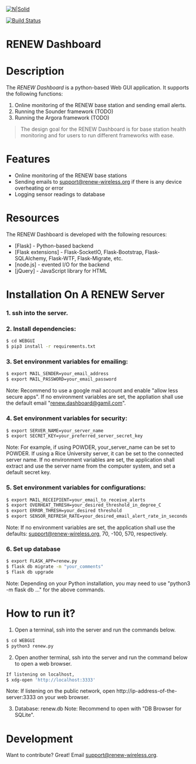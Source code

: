 [![N|Solid](https://renew-wireless.org/figs/cropped-v4-qgkw8d-1024x320.png)](https://nodesource.com/products/nsolid)

[![Build Status](https://travis-ci.org/joemccann/dillinger.svg?branch=master)](https://travis-ci.org/joemccann/dillinger)

# RENEW Dashboard


# Description
The *RENEW Dashboard* is a python-based Web GUI application. It supports the following functions:  

  1. Online monitoring of the RENEW base station and sending email alerts. 
  2. Running the Sounder framework (TODO)
  3. Running the Argora framework (TODO)

> The design goal for the RENEW Dashboard is for base station health monitoring and for users to run different frameworks with ease. 


# Features

  - Online monitoring of the RENEW base stations
  - Sending emails to support@renew-wireless.org if there is any device overheating or error
  - Logging sensor readings to database


# Resources

The RENEW Dashboard is developed with the following resources:

* [Flask] - Python-based backend
* [Flask extensions] - Flask-SocketIO, Flask-Bootstrap, Flask-SQLAlchemy, Flask-WTF, Flask-Migrate, etc. 
* [node.js] - evented I/O for the backend
* [jQuery] - JavaScript library for HTML


# Installation On A RENEW Server

### 1. ssh into the server. 
### 2. Install dependencies: 

```sh
$ cd WEBGUI
$ pip3 install -r requirements.txt
```

### 3. Set environment variables for emailing:

```sh
$ export MAIL_SENDER=your_email_address
$ export MAIL_PASSWORD=your_email_password
```
Note: Recommend to use a google mail account and enable "allow less secure apps". If no environment variables are set, the appliation shall use the default email "renew.dashboard@gamil.com". 

### 4. Set environment variables for security: 
```sh
$ export SERVER_NAME=your_server_name
$ export SECRET_KEY=your_preferred_server_secret_key
```
Note: For example, if using POWDER, your_server_name can be set to POWDER. If using a Rice University server, it can be set to the connected server name. If no environment variables are set, the application shall extract and use the server name from the computer system, and set a default secret key. 

### 5. Set environment variables for configurations: 
```sh
$ export MAIL_RECEIPIENT=your_email_to_receive_alerts
$ export OVERHEAT_THRESH=your_desired_threshold_in_degree_C
$ export ERROR_THRESH=your_desired threshold
$ export SENSOR_REFRESH_RATE=your_desired_email_alert_rate_in_seconds
```
Note: If no environment variables are set, the application shall use the defaults: support@renew-wireless.org, 70, -100, 570, respectively. 

### 6. Set up database
```sh
$ export FLASK_APP=renew.py
$ flask db migrate -m "your_comments"
$ flask db upgrade
```
Note: Depending on your Python installation, you may need to use "python3 -m flask db ..." for the above commands. 


# How to run it? 

1. Open a terminal, ssh into the server and run the commands below. 
```sh
$ cd WEBGUI
$ python3 renew.py
```

2. Open another terminal, ssh into the server and run the command below to open a web browser. 
```sh
If listening on localhost, 
$ xdg-open 'http://localhost:3333'
```
Note: If listening on the public network, open http://ip-address-of-the-server:3333 on your web browser. 

3. Database: renew.db 
Note: Recommend to open with "DB Browser for SQLite". 


# Development

Want to contribute? Great! Email support@renew-wireless.org. 


